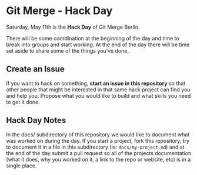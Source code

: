 # Git Merge - Hack Day

Saturday, May 11th is the **Hack Day** of Git Merge Berlin. 

There will be some coordination at the beginning of the day and time to break into groups and start working.  At the end of the day there will be time set aside to share some of the things you've done.

## Create an Issue

If you want to hack on something, **start an issue in this repository** so that other people that might be interested in that same hack project can find you and help you.  Propose what you would like to build and what skills you need to get it done.

## Hack Day Notes

In the docs/ subdirectory of this repository we would like to document what was worked on during the day.  If you start a project, fork this repository, try to document it in a file in this subdirectory (ie: `docs/my-project.md`) and at the end of the day submit a pull request so all of the projects documentation (what it does, why you worked on it, a link to the repo or website, etc) is in a single place.
 

